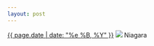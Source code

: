 ```yaml
---
layout: post
---
```


<p>
  <time><a href="/38">{{ page.date | date: "%e %B, %Y" }}</a></time>
  <a href="/38"><img src="{{ site.assets_url }}/38.jpg"/></a>
  <span>Niagara</span>
</p>
